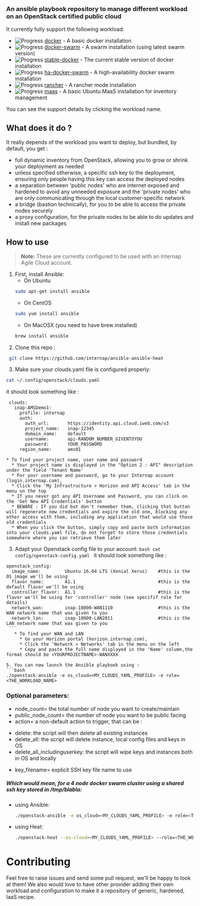### An ansible playbook repository to manage different workload on an OpenStack certified public cloud


It currently fully support the following workload:
+ ![Progress](http://progressed.io/bar/100)   [docker](/roles/docker) - A basic docker installation
+ ![Progress](http://progressed.io/bar/100)   [docker-swarm](/roles/docker-swarm) - A swarm installation (using latest swarm version)
+ ![Progress](http://progressed.io/bar/100)   [stable-docker](/roles/stable-docker)  - The current stable version of docker installation
+ ![Progress](http://progressed.io/bar/20)    [ha-docker-swarm](/roles/ha-docker-swarm) - A high-availability docker swarm installation
+ ![Progress](http://progressed.io/bar/20)    [rancher](/roles/rancher) - A rancher mode installation
+ ![Progress](http://progressed.io/bar/40)    [maas](/roles/maas)  - A basic Ubuntu MaaS installation for inventory management

You can see the support details by clicking the workload name.

## What does it do ?
It really depends of the workload you want to deploy, but bundled, by default, you get :
- full dynamic inventory from OpenStack, allowing you to grow or shrink your deployment as needed
- unless specified otherwise, a specific ssh key to the deployment, ensuring only
people having this key can access the deployed nodes
- a separation between 'public nodes' who are internet exposed and hardened to
avoid any unneeded exposure and the 'private nodes' who are only communicating
through the local customer-specific network
- a bridge (bastion technically), for you to be able to access the private nodes securely
- a proxy configuration, for the private nodes to be able to do updates and install new packages

## How to use
> **Note:** These are currently configured to be used with an Internap Agile Cloud account.

1. First, install Ansible:
   * On Ubuntu
   ```bash
   sudo apt-get install ansible
   ```
   * On CentOS
   ```bash
   sudo yum install ansible
   ```
   * On MacOSX (you need to have brew installed)
   ```bash
   brew install ansible
   ```
2. Clone this repo :
  ```bash
   git clone https://github.com/internap/ansible-ansible-heat
  ```
3. Make sure your clouds.yaml file is configured properly:
  ```bash
  cat ~/.config/openstack/clouds.yaml
  ```
  it should look something like :
 ```text
  clouds:
    inap-AMSDemo1:
      profile: internap
      auth:
        auth_url:       https://identity.api.cloud.iweb.com/v3
        project_name:   inap-12345
        domain_name:    default
        username:       api-RANDOM_NUMBER_GIVENTOYOU
        password:       YOUR_PASSWORD
      region_name:      ams01
  ```
    * To find your project name, user name and password
      * Your project name is displayed in the "Option 2 : API" description under the field 'Tenant Name'
      * For your username and password, go to your Internap account (login.internap.com),
      * Click the 'My Infrastructure > Horizon and API Access' tab in the menu on the top
      * If you never got any API Username and Password, you can click on the 'Get New API Credentials' button
      * BEWARE : If you did but don't remember them, clicking that button will regenerate new credentials and expire the old one, blocking any other access with them, including any application that would use those old credentials
      * When you click the button, simply copy and paste both information into your clouds.yaml file, do not forget to store those credentials somewhere where you can retrieve them later

  3. Adapt your Openstack config file to your account:
    ```bash
    cat config/openstack-config.yaml
    ```
    it should look something like :
   ```text
   openstack_config:
     image_name:         Ubuntu 16.04 LTS (Xenial Xerus)    #this is the OS image we'll be using
     flavor_name:        A1.1                               #this is the default flavor we'll be using
     controller_flavor:  A1.1                               #this is the flavor we'll be using for 'controller' node (see specifif role for details)
     network_wan:        inap-18000-WAN1110                 #this is the WAN network name that was given to you
     network_lan:        inap-18000-LAN2011                 #this is the LAN network name that was given to you
    ```
      * To find your WAN and LAN
        * Go your Horizon portal (horizon.internap.com),
        * Click the 'Network > Networks' tab in the menu on the left
        * Copy and paste the full name displayed in the 'Name' column,the format should be <YOURPROJECTNAME>-WANXXXX

5. You can now launch the Ansible playbook using :
  ```bash
  ./openstack-ansible -e os_cloud=<MY_CLOUDS_YAML_PROFILE> -e role=<THE_WORKLOAD_NAME>
  ```

### Optional parameters:
* node_count= the total number of node you want to create/maintain
* public_node_count= the number of node you want to be public facing
* action= a non-default action to trigger, that can be :
 - delete: the script will then delete all existing instances
 - delete_all: the script will delete instance, local config files and keys in OS
 - delete_all_includinguserkey: the script will wipe keys and instances both in OS and locally
* key_filename= explicit SSH key file name to use

##### Which would mean, for a 4 node docker swarm cluster using a shared ssh key stored in /tmp/blabla:
* using Ansible:
  ```bash
  ./openstack-ansible -e os_cloud=<MY_CLOUDS_YAML_PROFILE> -e role=<THE_WORKLOAD_NAME> -e node_count=4 -e key_filename=/tmp/blabla
  ```
* using Heat:
  ```bash
  ./openstack-heat --os-cloud=<MY_CLOUDS_YAML_PROFILE> --role=<THE_WORKLOAD_NAME> --node-count=4 --key-filename=/tmp/blabla
  ```

# Contributing
Feel free to raise issues and send some pull request, we'll be happy to look at them!
We also would love to have other provider adding their own workload and configuration
to make it a repository of generic, hardened, IaaS recipe.  
